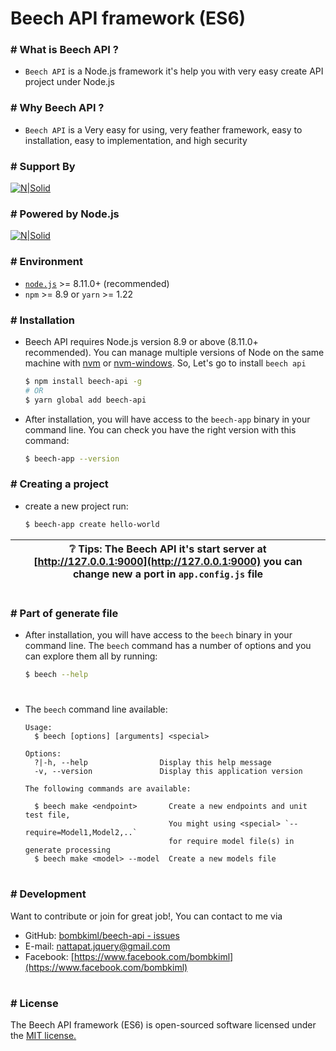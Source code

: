 # Beech API framework (ES6)
###
### # What is Beech API ?
  - ``Beech API`` is a Node.js framework it's help you with very easy create API project under Node.js
### # Why Beech API ?
  - ``Beech API`` is a Very easy for using, very feather framework, easy to installation, easy to implementation, and high security
### # Support By
[![N|Solid](https://image.ibb.co/gfbtQe/beech_LTSx1.png)](https://github.com/bombkiml/phpbeech)
### # Powered by Node.js
[![N|Solid](https://image.ibb.co/dUEGD9/node2.png)](https://nodejs.org)
### # Environment
  - [``node.js``](https://nodejs.org) >= 8.11.0+ (recommended)
  - ``npm`` >= 8.9 or ``yarn`` >= 1.22
### # Installation
  - Beech API requires Node.js version 8.9 or above (8.11.0+ recommended). You can manage multiple versions of Node on the same machine with [nvm](https://github.com/creationix/nvm) or [nvm-windows](https://github.com/coreybutler/nvm-windows). So, Let's go to install ``beech api``
    ```sh
    $ npm install beech-api -g
    # OR
    $ yarn global add beech-api
    ```
  - After installation, you will have access to the ``beech-app`` binary in your command line.
    You can check you have the right version with this command:
    ```sh
    $ beech-app --version
    ```
### # Creating a project
  - create a new project run:
    ```sh
    $ beech-app create hello-world
    ```

  :grey_question: Tips: The Beech API it's start server at [http://127.0.0.1:9000](http://127.0.0.1:9000) you can change new a port in ``app.config.js`` file |
------------ |
#
### # Part of generate file
  - After installation, you will have access to the ``beech`` binary in your command line.
  The ``beech`` command has a number of options and you can explore them all by running:
    ```sh
    $ beech --help
    ```
#
  - The ``beech`` command line available:
    ```
    Usage:
      $ beech [options] [arguments] <special>

    Options:
      ?|-h, --help                Display this help message
      -v, --version               Display this application version

    The following commands are available:

      $ beech make <endpoint>       Create a new endpoints and unit test file,
                                    You might using <special> `--require=Model1,Model2,..`
                                    for require model file(s) in generate processing
      $ beech make <model> --model  Create a new models file
    ```

#
### # Development
Want to contribute or join for great job!, You can contact to me via
  - GitHub: [bombkiml/beech-api - issues](https://github.com/bombkiml/beech-api/issues)
  - E-mail: nattapat.jquery@gmail.com 
  - Facebook: [https://www.facebook.com/bombkiml](https://www.facebook.com/bombkiml)
#
### # License
The Beech API framework (ES6) is open-sourced software licensed under the [MIT license.](https://opensource.org/licenses/MIT)
